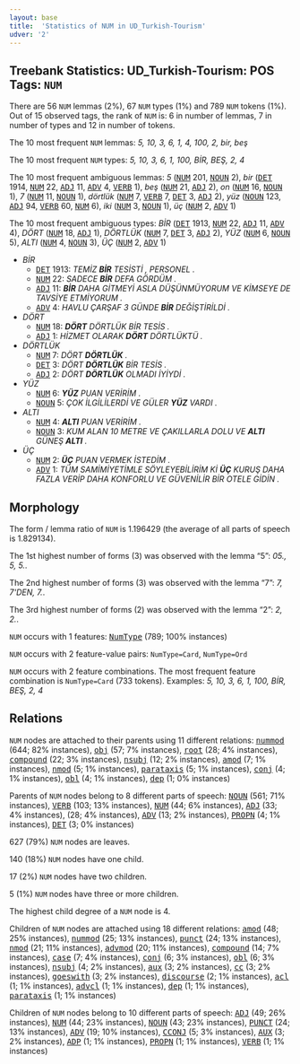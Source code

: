 ```yaml
---
layout: base
title:  'Statistics of NUM in UD_Turkish-Tourism'
udver: '2'
---
```


## Treebank Statistics: UD_Turkish-Tourism: POS Tags: `NUM`

There are 56 `NUM` lemmas (2%), 67 `NUM` types (1%) and 789 `NUM` tokens (1%).
Out of 15 observed tags, the rank of `NUM` is: 6 in number of lemmas, 7 in number of types and 12 in number of tokens.

The 10 most frequent `NUM` lemmas: <em>5, 10, 3, 6, 1, 4, 100, 2, bir, beş</em>

The 10 most frequent `NUM` types:  <em>5, 10, 3, 6, 1, 100, BİR, BEŞ, 2, 4</em>

The 10 most frequent ambiguous lemmas: <em>5</em> (<tt><a href="tr_tourism-pos-NUM.html">NUM</a></tt> 201, <tt><a href="tr_tourism-pos-NOUN.html">NOUN</a></tt> 2), <em>bir</em> (<tt><a href="tr_tourism-pos-DET.html">DET</a></tt> 1914, <tt><a href="tr_tourism-pos-NUM.html">NUM</a></tt> 22, <tt><a href="tr_tourism-pos-ADJ.html">ADJ</a></tt> 11, <tt><a href="tr_tourism-pos-ADV.html">ADV</a></tt> 4, <tt><a href="tr_tourism-pos-VERB.html">VERB</a></tt> 1), <em>beş</em> (<tt><a href="tr_tourism-pos-NUM.html">NUM</a></tt> 21, <tt><a href="tr_tourism-pos-ADJ.html">ADJ</a></tt> 2), <em>on</em> (<tt><a href="tr_tourism-pos-NUM.html">NUM</a></tt> 16, <tt><a href="tr_tourism-pos-NOUN.html">NOUN</a></tt> 1), <em>7</em> (<tt><a href="tr_tourism-pos-NUM.html">NUM</a></tt> 11, <tt><a href="tr_tourism-pos-NOUN.html">NOUN</a></tt> 1), <em>dörtlük</em> (<tt><a href="tr_tourism-pos-NUM.html">NUM</a></tt> 7, <tt><a href="tr_tourism-pos-VERB.html">VERB</a></tt> 7, <tt><a href="tr_tourism-pos-DET.html">DET</a></tt> 3, <tt><a href="tr_tourism-pos-ADJ.html">ADJ</a></tt> 2), <em>yüz</em> (<tt><a href="tr_tourism-pos-NOUN.html">NOUN</a></tt> 123, <tt><a href="tr_tourism-pos-ADJ.html">ADJ</a></tt> 94, <tt><a href="tr_tourism-pos-VERB.html">VERB</a></tt> 60, <tt><a href="tr_tourism-pos-NUM.html">NUM</a></tt> 6), <em>iki</em> (<tt><a href="tr_tourism-pos-NUM.html">NUM</a></tt> 3, <tt><a href="tr_tourism-pos-NOUN.html">NOUN</a></tt> 1), <em>üç</em> (<tt><a href="tr_tourism-pos-NUM.html">NUM</a></tt> 2, <tt><a href="tr_tourism-pos-ADV.html">ADV</a></tt> 1)

The 10 most frequent ambiguous types:  <em>BİR</em> (<tt><a href="tr_tourism-pos-DET.html">DET</a></tt> 1913, <tt><a href="tr_tourism-pos-NUM.html">NUM</a></tt> 22, <tt><a href="tr_tourism-pos-ADJ.html">ADJ</a></tt> 11, <tt><a href="tr_tourism-pos-ADV.html">ADV</a></tt> 4), <em>DÖRT</em> (<tt><a href="tr_tourism-pos-NUM.html">NUM</a></tt> 18, <tt><a href="tr_tourism-pos-ADJ.html">ADJ</a></tt> 1), <em>DÖRTLÜK</em> (<tt><a href="tr_tourism-pos-NUM.html">NUM</a></tt> 7, <tt><a href="tr_tourism-pos-DET.html">DET</a></tt> 3, <tt><a href="tr_tourism-pos-ADJ.html">ADJ</a></tt> 2), <em>YÜZ</em> (<tt><a href="tr_tourism-pos-NUM.html">NUM</a></tt> 6, <tt><a href="tr_tourism-pos-NOUN.html">NOUN</a></tt> 5), <em>ALTI</em> (<tt><a href="tr_tourism-pos-NUM.html">NUM</a></tt> 4, <tt><a href="tr_tourism-pos-NOUN.html">NOUN</a></tt> 3), <em>ÜÇ</em> (<tt><a href="tr_tourism-pos-NUM.html">NUM</a></tt> 2, <tt><a href="tr_tourism-pos-ADV.html">ADV</a></tt> 1)


* <em>BİR</em>
  * <tt><a href="tr_tourism-pos-DET.html">DET</a></tt> 1913: <em>TEMİZ <b>BİR</b> TESİSTİ , PERSONEL .</em>
  * <tt><a href="tr_tourism-pos-NUM.html">NUM</a></tt> 22: <em>SADECE <b>BİR</b> DEFA GÖRDÜM .</em>
  * <tt><a href="tr_tourism-pos-ADJ.html">ADJ</a></tt> 11: <em><b>BİR</b> DAHA GİTMEYİ ASLA DÜŞÜNMÜYORUM VE KİMSEYE DE TAVSİYE ETMİYORUM .</em>
  * <tt><a href="tr_tourism-pos-ADV.html">ADV</a></tt> 4: <em>HAVLU ÇARŞAF 3 GÜNDE <b>BİR</b> DEĞİŞTİRİLDİ .</em>
* <em>DÖRT</em>
  * <tt><a href="tr_tourism-pos-NUM.html">NUM</a></tt> 18: <em><b>DÖRT</b> DÖRTLÜK BİR TESİS .</em>
  * <tt><a href="tr_tourism-pos-ADJ.html">ADJ</a></tt> 1: <em>HİZMET OLARAK <b>DÖRT</b> DÖRTLÜKTÜ .</em>
* <em>DÖRTLÜK</em>
  * <tt><a href="tr_tourism-pos-NUM.html">NUM</a></tt> 7: <em>DÖRT <b>DÖRTLÜK</b> .</em>
  * <tt><a href="tr_tourism-pos-DET.html">DET</a></tt> 3: <em>DÖRT <b>DÖRTLÜK</b> BİR TESİS .</em>
  * <tt><a href="tr_tourism-pos-ADJ.html">ADJ</a></tt> 2: <em>DÖRT <b>DÖRTLÜK</b> OLMADI İYİYDİ .</em>
* <em>YÜZ</em>
  * <tt><a href="tr_tourism-pos-NUM.html">NUM</a></tt> 6: <em><b>YÜZ</b> PUAN VERİRİM .</em>
  * <tt><a href="tr_tourism-pos-NOUN.html">NOUN</a></tt> 5: <em>ÇOK İLGİLİLERDİ VE GÜLER <b>YÜZ</b> VARDI .</em>
* <em>ALTI</em>
  * <tt><a href="tr_tourism-pos-NUM.html">NUM</a></tt> 4: <em><b>ALTI</b> PUAN VERİRİM .</em>
  * <tt><a href="tr_tourism-pos-NOUN.html">NOUN</a></tt> 3: <em>KUM ALAN 10 METRE VE ÇAKILLARLA DOLU VE <b>ALTI</b> GÜNEŞ <b>ALTI</b> .</em>
* <em>ÜÇ</em>
  * <tt><a href="tr_tourism-pos-NUM.html">NUM</a></tt> 2: <em><b>ÜÇ</b> PUAN VERMEK İSTEDİM .</em>
  * <tt><a href="tr_tourism-pos-ADV.html">ADV</a></tt> 1: <em>TÜM SAMİMİYETİMLE SÖYLEYEBİLİRİM Kİ <b>ÜÇ</b> KURUŞ DAHA FAZLA VERİP DAHA KONFORLU VE GÜVENİLİR BİR OTELE GİDİN .</em>

## Morphology

The form / lemma ratio of `NUM` is 1.196429 (the average of all parts of speech is 1.829134).

The 1st highest number of forms (3) was observed with the lemma “5”: <em>05., 5, 5.</em>.

The 2nd highest number of forms (3) was observed with the lemma “7”: <em>7, 7'DEN, 7.</em>.

The 3rd highest number of forms (2) was observed with the lemma “2”: <em>2, 2.</em>.

`NUM` occurs with 1 features: <tt><a href="tr_tourism-feat-NumType.html">NumType</a></tt> (789; 100% instances)

`NUM` occurs with 2 feature-value pairs: `NumType=Card`, `NumType=Ord`

`NUM` occurs with 2 feature combinations.
The most frequent feature combination is `NumType=Card` (733 tokens).
Examples: <em>5, 10, 3, 6, 1, 100, BİR, BEŞ, 2, 4</em>


## Relations

`NUM` nodes are attached to their parents using 11 different relations: <tt><a href="tr_tourism-dep-nummod.html">nummod</a></tt> (644; 82% instances), <tt><a href="tr_tourism-dep-obj.html">obj</a></tt> (57; 7% instances), <tt><a href="tr_tourism-dep-root.html">root</a></tt> (28; 4% instances), <tt><a href="tr_tourism-dep-compound.html">compound</a></tt> (22; 3% instances), <tt><a href="tr_tourism-dep-nsubj.html">nsubj</a></tt> (12; 2% instances), <tt><a href="tr_tourism-dep-amod.html">amod</a></tt> (7; 1% instances), <tt><a href="tr_tourism-dep-nmod.html">nmod</a></tt> (5; 1% instances), <tt><a href="tr_tourism-dep-parataxis.html">parataxis</a></tt> (5; 1% instances), <tt><a href="tr_tourism-dep-conj.html">conj</a></tt> (4; 1% instances), <tt><a href="tr_tourism-dep-obl.html">obl</a></tt> (4; 1% instances), <tt><a href="tr_tourism-dep-dep.html">dep</a></tt> (1; 0% instances)

Parents of `NUM` nodes belong to 8 different parts of speech: <tt><a href="tr_tourism-pos-NOUN.html">NOUN</a></tt> (561; 71% instances), <tt><a href="tr_tourism-pos-VERB.html">VERB</a></tt> (103; 13% instances), <tt><a href="tr_tourism-pos-NUM.html">NUM</a></tt> (44; 6% instances), <tt><a href="tr_tourism-pos-ADJ.html">ADJ</a></tt> (33; 4% instances),  (28; 4% instances), <tt><a href="tr_tourism-pos-ADV.html">ADV</a></tt> (13; 2% instances), <tt><a href="tr_tourism-pos-PROPN.html">PROPN</a></tt> (4; 1% instances), <tt><a href="tr_tourism-pos-DET.html">DET</a></tt> (3; 0% instances)

627 (79%) `NUM` nodes are leaves.

140 (18%) `NUM` nodes have one child.

17 (2%) `NUM` nodes have two children.

5 (1%) `NUM` nodes have three or more children.

The highest child degree of a `NUM` node is 4.

Children of `NUM` nodes are attached using 18 different relations: <tt><a href="tr_tourism-dep-amod.html">amod</a></tt> (48; 25% instances), <tt><a href="tr_tourism-dep-nummod.html">nummod</a></tt> (25; 13% instances), <tt><a href="tr_tourism-dep-punct.html">punct</a></tt> (24; 13% instances), <tt><a href="tr_tourism-dep-nmod.html">nmod</a></tt> (21; 11% instances), <tt><a href="tr_tourism-dep-advmod.html">advmod</a></tt> (20; 11% instances), <tt><a href="tr_tourism-dep-compound.html">compound</a></tt> (14; 7% instances), <tt><a href="tr_tourism-dep-case.html">case</a></tt> (7; 4% instances), <tt><a href="tr_tourism-dep-conj.html">conj</a></tt> (6; 3% instances), <tt><a href="tr_tourism-dep-obl.html">obl</a></tt> (6; 3% instances), <tt><a href="tr_tourism-dep-nsubj.html">nsubj</a></tt> (4; 2% instances), <tt><a href="tr_tourism-dep-aux.html">aux</a></tt> (3; 2% instances), <tt><a href="tr_tourism-dep-cc.html">cc</a></tt> (3; 2% instances), <tt><a href="tr_tourism-dep-goeswith.html">goeswith</a></tt> (3; 2% instances), <tt><a href="tr_tourism-dep-discourse.html">discourse</a></tt> (2; 1% instances), <tt><a href="tr_tourism-dep-acl.html">acl</a></tt> (1; 1% instances), <tt><a href="tr_tourism-dep-advcl.html">advcl</a></tt> (1; 1% instances), <tt><a href="tr_tourism-dep-dep.html">dep</a></tt> (1; 1% instances), <tt><a href="tr_tourism-dep-parataxis.html">parataxis</a></tt> (1; 1% instances)

Children of `NUM` nodes belong to 10 different parts of speech: <tt><a href="tr_tourism-pos-ADJ.html">ADJ</a></tt> (49; 26% instances), <tt><a href="tr_tourism-pos-NUM.html">NUM</a></tt> (44; 23% instances), <tt><a href="tr_tourism-pos-NOUN.html">NOUN</a></tt> (43; 23% instances), <tt><a href="tr_tourism-pos-PUNCT.html">PUNCT</a></tt> (24; 13% instances), <tt><a href="tr_tourism-pos-ADV.html">ADV</a></tt> (19; 10% instances), <tt><a href="tr_tourism-pos-CCONJ.html">CCONJ</a></tt> (5; 3% instances), <tt><a href="tr_tourism-pos-AUX.html">AUX</a></tt> (3; 2% instances), <tt><a href="tr_tourism-pos-ADP.html">ADP</a></tt> (1; 1% instances), <tt><a href="tr_tourism-pos-PROPN.html">PROPN</a></tt> (1; 1% instances), <tt><a href="tr_tourism-pos-VERB.html">VERB</a></tt> (1; 1% instances)

